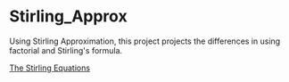 # Stirling_Approx
Using Stirling Approximation, this project projects the differences in using factorial and Stirling's formula.  


<a href="https://pbs.twimg.com/media/EAUvNRWWkAIYJ73.jpg"> The Stirling Equations </a> 
